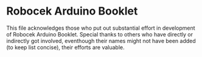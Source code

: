 # Robocek Arduino Booklet

This file acknowledges those who put out substantial effort in development of Robocek Arduino Booklet. Special thanks to others who have directly or indirectly got involved, eventhough their names might not have been added (to keep list concise), their efforts are valuable.
